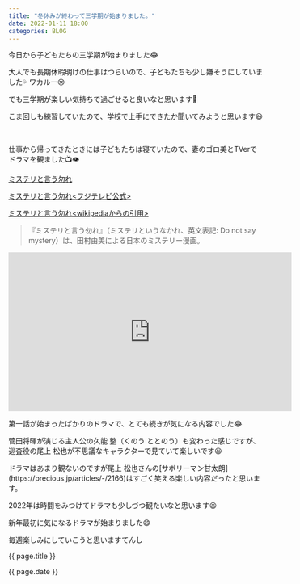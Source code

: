 ```yaml
---
title: "冬休みが終わって三学期が始まりました。"
date: 2022-01-11 18:00
categories: BLOG
---  
```

<p>今日から子どもたちの三学期が始まりました😂</p>


<p>大人でも長期休暇明けの仕事はつらいので、子どもたちも少し嫌そうにしていました💦  
ワカルー😢</p>
<p>でも三学期が楽しい気持ちで過ごせると良いなと思います👼</p>
<p>こま回しも練習していたので、学校で上手にできたか聞いてみようと思います😃</p>
<br>
<p>仕事から帰ってきたときには子どもたちは寝ていたので、妻のゴロ美とTVerでドラマを観ました📺👁</p>

[ミステリと言う勿れ](https://tver.jp/corner/f0094808)

[ミステリと言う勿れ<フジテレビ公式>](https://www.fujitv.co.jp/mystery/)

[ミステリと言う勿れ<wikipediaからの引用>](https://ja.m.wikipedia.org/wiki/%E3%83%9F%E3%82%B9%E3%83%86%E3%83%AA%E3%81%A8%E8%A8%80%E3%81%86%E5%8B%BF%E3%82%8C)  

>『ミステリと言う勿れ』（ミステリというなかれ、英文表記: Do not say mystery）は、田村由美による日本のミステリー漫画。

<p><iframe width="560" height="315" src="https://www.youtube.com/embed/2hizRuDINa0" title="YouTube video player" frameborder="0" allow="accelerometer; autoplay; clipboard-write; encrypted-media; gyroscope; picture-in-picture" allowfullscreen></iframe></p>

<p>第一話が始まったばかりのドラマで、とても続きが気になる内容でした😂</p>

<p>菅田将暉が演じる主人公の久能 整（くのう ととのう）も変わった感じですが、巡査役の尾上 松也が不思議なキャラクターで見ていて楽しいです😃</p>
<p>ドラマはあまり観ないのですが尾上 松也さんの[サボリーマン甘太朗](https://precious.jp/articles/-/2166)はすごく笑える楽しい内容だったと思います。</p>
<p>2022年は時間をみつけてドラマも少しづつ観たいなと思います😃</p>
<p>新年最初に気になるドラマが始まりました😄</p>
<p>毎週楽しみにしていこうと思いますてんし</p>
<p>{{ page.title }}</p>
<p>{{ page.date }}</p>